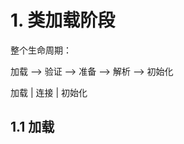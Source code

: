 # 1. 类加载阶段

整个生命周期：

加载 --> 验证 --> 准备 --> 解析 --> 初始化 

  加载        |          连接        |          初始化

## 1.1 加载

